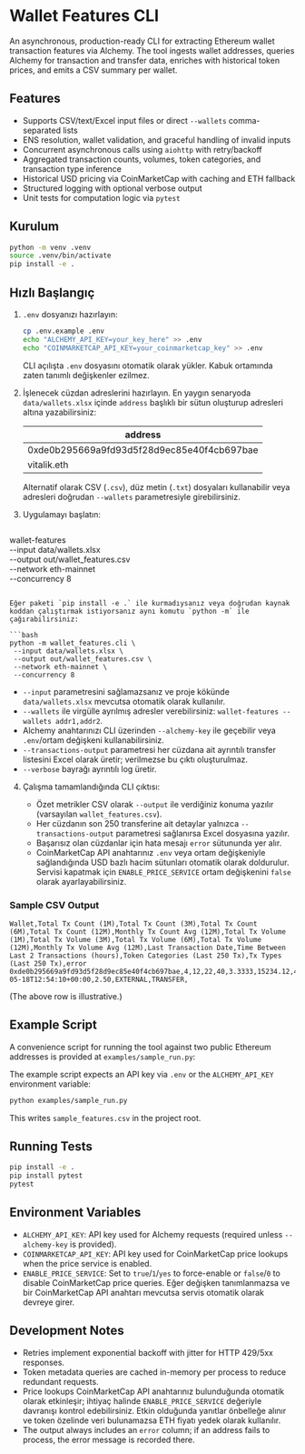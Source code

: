 # Wallet Features CLI

An asynchronous, production-ready CLI for extracting Ethereum wallet transaction features via Alchemy. The tool ingests wallet addresses, queries Alchemy for transaction and transfer data, enriches with historical token prices, and emits a CSV summary per wallet.

## Features

- Supports CSV/text/Excel input files or direct `--wallets` comma-separated lists
- ENS resolution, wallet validation, and graceful handling of invalid inputs
- Concurrent asynchronous calls using `aiohttp` with retry/backoff
- Aggregated transaction counts, volumes, token categories, and transaction type inference
- Historical USD pricing via CoinMarketCap with caching and ETH fallback
- Structured logging with optional verbose output
- Unit tests for computation logic via `pytest`

## Kurulum

```bash
python -m venv .venv
source .venv/bin/activate
pip install -e .
```

## Hızlı Başlangıç

1. `.env` dosyanızı hazırlayın:

   ```bash
   cp .env.example .env
   echo "ALCHEMY_API_KEY=your_key_here" >> .env
   echo "COINMARKETCAP_API_KEY=your_coinmarketcap_key" >> .env
   ```

   CLI açılışta `.env` dosyasını otomatik olarak yükler. Kabuk ortamında zaten tanımlı değişkenler ezilmez.

2. İşlenecek cüzdan adreslerini hazırlayın. En yaygın senaryoda `data/wallets.xlsx` içinde `address` başlıklı bir sütun oluşturup adresleri altına yazabilirsiniz:

   | address                        |
   | ----------------------------- |
   | 0xde0b295669a9fd93d5f28d9ec85e40f4cb697bae |
   | vitalik.eth                    |

   Alternatif olarak CSV (`.csv`), düz metin (`.txt`) dosyaları kullanabilir veya adresleri doğrudan `--wallets` parametresiyle girebilirsiniz.

3. Uygulamayı başlatın:

   ```bash
  wallet-features \
    --input data/wallets.xlsx \
    --output out/wallet_features.csv \
    --network eth-mainnet \
    --concurrency 8
   ```

   Eğer paketi `pip install -e .` ile kurmadıysanız veya doğrudan kaynak koddan çalıştırmak istiyorsanız aynı komutu `python -m` ile çağırabilirsiniz:

   ```bash
  python -m wallet_features.cli \
    --input data/wallets.xlsx \
    --output out/wallet_features.csv \
    --network eth-mainnet \
    --concurrency 8
   ```

   - `--input` parametresini sağlamazsanız ve proje kökünde `data/wallets.xlsx` mevcutsa otomatik olarak kullanılır.
   - `--wallets` ile virgülle ayrılmış adresler verebilirsiniz: `wallet-features --wallets addr1,addr2`.
   - Alchemy anahtarınızı CLI üzerinden `--alchemy-key` ile geçebilir veya `.env`/ortam değişkeni kullanabilirsiniz.
   - `--transactions-output` parametresi her cüzdana ait ayrıntılı transfer listesini Excel olarak üretir; verilmezse bu çıktı oluşturulmaz.
   - `--verbose` bayrağı ayrıntılı log üretir.

4. Çalışma tamamlandığında CLI çıktısı:

   - Özet metrikler CSV olarak `--output` ile verdiğiniz konuma yazılır (varsayılan `wallet_features.csv`).
   - Her cüzdanın son 250 transferine ait detaylar yalnızca `--transactions-output` parametresi sağlanırsa Excel dosyasına yazılır.
   - Başarısız olan cüzdanlar için hata mesajı `error` sütununda yer alır.
   - CoinMarketCap API anahtarınız `.env` veya ortam değişkeniyle sağlandığında USD bazlı hacim sütunları otomatik olarak doldurulur. Servisi kapatmak için `ENABLE_PRICE_SERVICE` ortam değişkenini `false` olarak ayarlayabilirsiniz.

### Sample CSV Output

```
Wallet,Total Tx Count (1M),Total Tx Count (3M),Total Tx Count (6M),Total Tx Count (12M),Monthly Tx Count Avg (12M),Total Tx Volume (1M),Total Tx Volume (3M),Total Tx Volume (6M),Total Tx Volume (12M),Monthly Tx Volume Avg (12M),Last Transaction Date,Time Between Last 2 Transactions (hours),Token Categories (Last 250 Tx),Tx Types (Last 250 Tx),error
0xde0b295669a9fd93d5f28d9ec85e40f4cb697bae,4,12,22,40,3.3333,15234.12,45012.85,80021.44,145000.75,12083.3958,2024-05-18T12:54:10+00:00,2.50,EXTERNAL,TRANSFER,
```

(The above row is illustrative.)

## Example Script

A convenience script for running the tool against two public Ethereum addresses is provided at `examples/sample_run.py`:

The example script expects an API key via `.env` or the `ALCHEMY_API_KEY` environment variable:

```bash
python examples/sample_run.py
```

This writes `sample_features.csv` in the project root.

## Running Tests

```bash
pip install -e .
pip install pytest
pytest
```

## Environment Variables

- `ALCHEMY_API_KEY`: API key used for Alchemy requests (required unless `--alchemy-key` is provided).
- `COINMARKETCAP_API_KEY`: API key used for CoinMarketCap price lookups when the price service is enabled.
- `ENABLE_PRICE_SERVICE`: Set to `true`/`1`/`yes` to force-enable or `false`/`0` to disable CoinMarketCap price queries. Eğer değişken tanımlanmazsa ve bir CoinMarketCap API anahtarı mevcutsa servis otomatik olarak devreye girer.

## Development Notes

- Retries implement exponential backoff with jitter for HTTP 429/5xx responses.
- Token metadata queries are cached in-memory per process to reduce redundant requests.
- Price lookups CoinMarketCap API anahtarınız bulunduğunda otomatik olarak etkinleşir; ihtiyaç halinde `ENABLE_PRICE_SERVICE` değeriyle davranışı kontrol edebilirsiniz. Etkin olduğunda yanıtlar önbelleğe alınır ve token özelinde veri bulunamazsa ETH fiyatı yedek olarak kullanılır.
- The output always includes an `error` column; if an address fails to process, the error message is recorded there.
